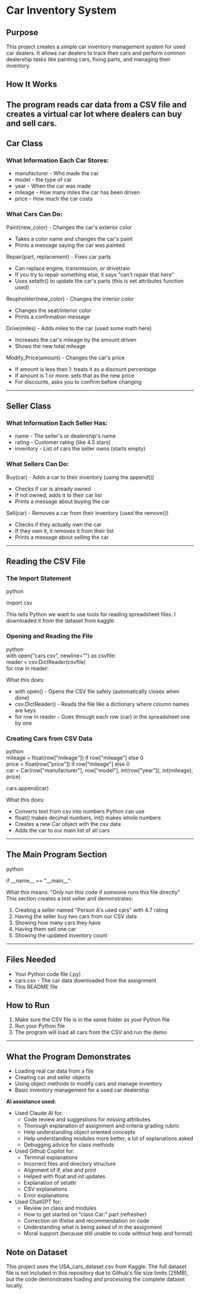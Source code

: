 # **Car Inventory System**

## **Purpose**

This project creates a simple car inventory management system for used car dealers. It allows car dealers to track their cars and perform common dealership tasks like painting cars, fixing parts, and managing their inventory. 

## **How It Works**

The program reads car data from a CSV file and creates a virtual car lot where dealers can buy and sell cars.   
---

## **Car Class**

### **What Information Each Car Stores:**

* manufacturer \- Who made the car   
* model \- the type of car   
* year \- When the car was made  
* mileage \- How many miles the car has been driven  
* price \- How much the car costs

### **What Cars Can Do:**

Paint(new\_color) \- Changes the car's exterior color

* Takes a color name and changes the car's paint  
* Prints a message saying the car was painted

Repair(part, replacement) \- Fixes car parts

* Can replace engine, transmission, or drivetrain  
* If you try to repair something else, it says "can't repair that here"  
* Uses setattr() to update the car's parts (this is set attributes function used)

Reupholster(new\_color) \- Changes the interior color 

* Changes the seat/interior color  
* Prints a confirmation message

Drive(miles) \- Adds miles to the car (used some math here)

* Increases the car's mileage by the amount driven  
* Shows the new total mileage

Modify\_Price(amount) \- Changes the car's price

* If amount is less than 1: treats it as a discount percentage  
* If amount is 1 or more: sets that as the new price  
* For discounts, asks you to confirm before changing 

---

## **Seller Class**

### **What Information Each Seller Has:**

* name \- The seller's or dealership's name  
* rating \- Customer rating (like 4.5 stars)  
* inventory \- List of cars the seller owns (starts empty)

### **What Sellers Can Do:**

Buy(car) \- Adds a car to their inventory (using the append()) 

* Checks if car is already owned  
* If not owned, adds it to their car list  
* Prints a message about buying the car

Sell(car) \- Removes a car from their inventory (used the remove()) 

* Checks if they actually own the car  
* If they own it, it removes it from their list  
* Prints a message about selling the car

---

## **Reading the CSV File**

### **The Import Statement**

python

import csv

This tells Python we want to use tools for reading spreadsheet files. I downloaded it from the dataset from kaggle. 

### **Opening and Reading the File**

python  
with open("cars.csv", newline="") as csvfile:  
    reader \= csv.DictReader(csvfile)  
    for row in reader:

 

What this does:

* with open() \- Opens the CSV file safely (automatically closes when done)  
* csv.DictReader() \- Reads the file like a dictionary where column names are keys  
* for row in reader \- Goes through each row (car) in the spreadsheet one by one

### **Creating Cars from CSV Data**

python  
mileage \= float(row\["mileage"\]) if row\["mileage"\] else 0  
price \= float(row\["price"\]) if row\["mileage"\] else 0  
car \= Car(row\["manufacturer"\], row\["model"\], int(row\["year"\]), int(mileage), price)

cars.append(car)

What this does:

* Converts text from csv into numbers Python can use  
* float() makes decimal numbers, int() makes whole numbers  
* Creates a new Car object with the csv data  
* Adds the car to our main list of all cars

---

## **The Main Program Section**

python

if \_\_name\_\_ \== "\_\_main\_\_":

What this means: "Only run this code if someone runs this file directly"  
This section creates a test seller and demonstrates:

1. Creating a seller named "Person A's used cars" with 4.7 rating  
2. Having the seller buy two cars from our CSV data  
3. Showing how many cars they have  
4. Having them sell one car  
5. Showing the updated inventory count

---

## **Files Needed**

* Your Python code file (.py)  
* cars.csv \- The car data downloaded from the assignment  
* This README file

## **How to Run**

1. Make sure the CSV file is in the same folder as your Python file  
2. Run your Python file  
3. The program will load all cars from the CSV and run the demo

---

## **What the Program Demonstrates**

* Loading real car data from a file  
* Creating car and seller objects  
* Using object methods to modify cars and manage inventory  
* Basic inventory management for a used car dealership

**AI assistance used:** 

- Used Claude AI for:   
  - Code review and suggestions for missing attributes   
  - Thorough explanation of assignment and criteria grading rubric  
  - Help understanding object oriented concepts   
  - Help understanding modules more better, a lot of explanations asked   
  - Debugging advice for class methods   
- Used Github Copilot for:   
  - Terminal explanations   
  - Incorrect files and directory structure  
  - Alignment of if, else and print  
  - Helped with float and int updates   
  - Explanation of setattr   
  - CSV explanations   
  - Error explanations   
- Used ChatGPT for:  
  - Review on class and modules   
  - How to get started on “class Car:” part (refresher)  
  - Correction on if/else and recommendation on code   
  - Understanding what is being asked of in the assignment   
  - Moral support (because still unable to code without help and format)
## Note on Dataset 
This project uses the USA_cars_dataset.csv from Kaggle. The full dataset file is not included in this repository due to Github's file size limits (25MB), but the code demonstrates loading and processing the complete dataset locally. 
